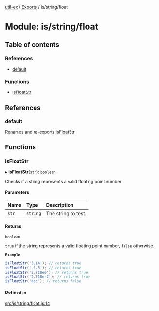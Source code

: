 [util-ex](../README.md) / [Exports](../modules.md) / is/string/float

# Module: is/string/float

## Table of contents

### References

- [default](is_string_float.md#default)

### Functions

- [isFloatStr](is_string_float.md#isfloatstr)

## References

### default

Renames and re-exports [isFloatStr](is_string_float.md#isfloatstr)

## Functions

### isFloatStr

▸ **isFloatStr**(`str`): `boolean`

Checks if a string represents a valid floating point number.

#### Parameters

| Name | Type | Description |
| :------ | :------ | :------ |
| `str` | `string` | The string to test. |

#### Returns

`boolean`

`true` if the string represents a valid floating point number, `false` otherwise.

**`Example`**

```ts
isFloatStr('3.14'); // returns true
isFloatStr('-0.5'); // returns true
isFloatStr('2.718e0'); // returns true
isFloatStr('2.718e-2'); // returns true
isFloatStr('abc'); // returns false
```

#### Defined in

[src/is/string/float.js:14](https://github.com/snowyu/util-ex.js/blob/efca373/src/is/string/float.js#L14)
